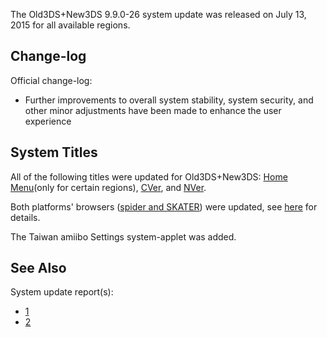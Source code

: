The Old3DS+New3DS 9.9.0-26 system update was released on July 13, 2015
for all available regions.

## Change-log

Official change-log:

- Further improvements to overall system stability, system security, and
  other minor adjustments have been made to enhance the user experience

## System Titles

All of the following titles were updated for Old3DS+New3DS: [Home
Menu](Home_Menu "wikilink")(only for certain regions),
[CVer](CVer "wikilink"), and [NVer](NVer "wikilink").

Both platforms' browsers ([spider and
SKATER](Internet_Browser "wikilink")) were updated, see
[here](Internet_Browser "wikilink") for details.

The Taiwan amiibo Settings system-applet was added.

## See Also

System update report(s):

- [1](https://yls8.mtheall.com/ninupdates/reports.php?date=07-13-15_08-05-03&sys=ctr)
- [2](https://yls8.mtheall.com/ninupdates/reports.php?date=07-13-15_08-05-13&sys=ktr)